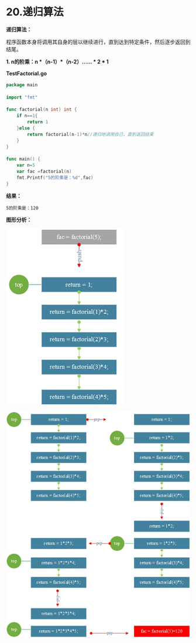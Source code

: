 # 20.递归算法

**递归算法：**

程序函数本身将调用其自身的层以继续进行，直到达到特定条件，然后逐步返回到结尾。

**1. n的阶乘：n \*（n-1）\*（n-2）...... \* 2 \* 1**

**TestFactorial.go**

```go
package main

import "fmt"

func factorial(n int) int {
	if n==1{
		return 1
	}else {
		return factorial(n-1)*n//递归地调用自己，直到返回结束
	}
}

func main() {
	var n=5
	var fac =factorial(n)
	fmt.Printf("5的阶乘是：%d",fac)
}
```

**结果：**

```
5的阶乘是：120
```



**图形分析：**

![img](images/Image00088.jpg)

![img](images/Image00089.jpg)